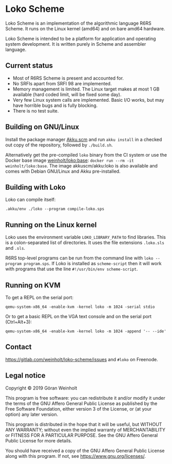 # Loko Scheme

Loko Scheme is an implementation of the algorithmic language R6RS
Scheme. It runs on the Linux kernel (amd64) and on bare amd64
hardware.

Loko Scheme is intended to be a platform for application and operating
system development. It is written purely in Scheme and assembler
language.

## Current status

* Most of R6RS Scheme is present and accounted for.
* No SRFIs apart from SRFI 98 are implemented.
* Memory management is limited. The Linux target makes at most 1 GB
  available (hard coded limit, will be fixed some day).
* Very few Linux system calls are implemented. Basic I/O works, but
  may have horrible bugs and is fully blocking.
* There is no test suite.

## Building on GNU/Linux

Install the package manager [Akku.scm](https://akkuscm.org) and run
`akku install` in a checked out copy of the repository, followed by
`./build.sh`.

Alternatively get the pre-compiled `loko` binary from the CI system or
use the Docker base image [weinholt/loko:base][docker]: `docker run
--rm -it weinholt/loko:base`. The image akkuscm/akku:loko is also
available and comes with Debian GNU/Linux and Akku pre-installed.

 [docker]: https://cloud.docker.com/u/weinholt/repository/docker/weinholt/loko

## Building with Loko

Loko can compile itself:

```
.akku/env ./loko --program compile-loko.sps
```

## Running on the Linux kernel

Loko uses the environment variable `LOKO_LIBRARY_PATH` to find
libraries. This is a colon-separated list of directories. It uses the
file extensions `.loko.sls` and `.sls`.

R6RS top-level programs can be run from the command line with `loko
--program program.sps`. If Loko is installed as `scheme-script` then
it will work with programs that use the line `#!/usr/bin/env
scheme-script`.

## Running on KVM

To get a REPL on the serial port:

```
qemu-system-x86_64 -enable-kvm -kernel loko -m 1024 -serial stdio
```

Or to get a basic REPL on the VGA text console and on the serial port
(Ctrl+Alt+3):

```
qemu-system-x86_64 -enable-kvm -kernel loko -m 1024 -append '-- --ide'
```

## Contact

https://gitlab.com/weinholt/loko-scheme/issues and `#loko` on Freenode.

## Legal notice

Copyright © 2019 Göran Weinholt

This program is free software: you can redistribute it and/or modify
it under the terms of the GNU Affero General Public License as published by
the Free Software Foundation, either version 3 of the License, or
(at your option) any later version.

This program is distributed in the hope that it will be useful,
but WITHOUT ANY WARRANTY; without even the implied warranty of
MERCHANTABILITY or FITNESS FOR A PARTICULAR PURPOSE.  See the
GNU Affero General Public License for more details.

You should have received a copy of the GNU Affero General Public License
along with this program.  If not, see <https://www.gnu.org/licenses/>.
